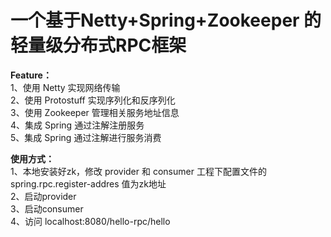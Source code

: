 # 一个基于Netty+Spring+Zookeeper 的轻量级分布式RPC框架
**Feature：**  
1、使用 Netty 实现网络传输  
2、使用 Protostuff 实现序列化和反序列化  
3、使用 Zookeeper 管理相关服务地址信息  
4、集成 Spring 通过注解注册服务  
5、集成 Spring 通过注解进行服务消费  

**使用方式：**  
1、本地安装好zk，修改 provider 和 consumer 工程下配置文件的 spring.rpc.register-addres 值为zk地址  
2、启动provider  
3、启动consumer  
4、访问 localhost:8080/hello-rpc/hello